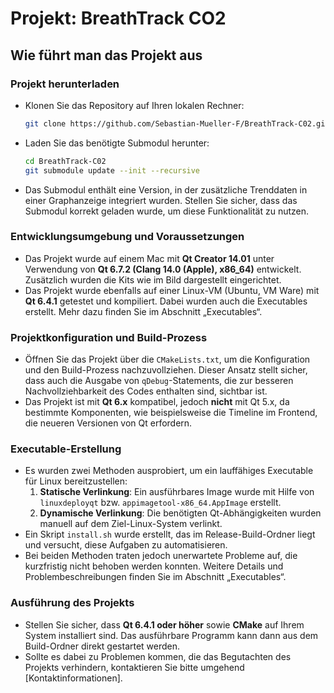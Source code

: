 
# Projekt: BreathTrack CO2

## Wie führt man das Projekt aus

### Projekt herunterladen
- Klonen Sie das Repository auf Ihren lokalen Rechner:
  ```bash
  git clone https://github.com/Sebastian-Mueller-F/BreathTrack-C02.git
  ```
- Laden Sie das benötigte Submodul herunter:
  ```bash
  cd BreathTrack-C02
  git submodule update --init --recursive
  ```
- Das Submodul enthält eine Version, in der zusätzliche Trenddaten in einer Graphanzeige integriert wurden. Stellen Sie sicher, dass das Submodul korrekt geladen wurde, um diese Funktionalität zu nutzen.

### Entwicklungsumgebung und Voraussetzungen
- Das Projekt wurde auf einem Mac mit **Qt Creator 14.01** unter Verwendung von **Qt 6.7.2 (Clang 14.0 (Apple), x86_64)** entwickelt. Zusätzlich wurden die Kits wie im Bild dargestellt eingerichtet.
- Das Projekt wurde ebenfalls auf einer Linux-VM (Ubuntu, VM Ware) mit **Qt 6.4.1** getestet und kompiliert. Dabei wurden auch die Executables erstellt. Mehr dazu finden Sie im Abschnitt „Executables“.

### Projektkonfiguration und Build-Prozess
- Öffnen Sie das Projekt über die `CMakeLists.txt`, um die Konfiguration und den Build-Prozess nachzuvollziehen. Dieser Ansatz stellt sicher, dass auch die Ausgabe von `qDebug`-Statements, die zur besseren Nachvollziehbarkeit des Codes enthalten sind, sichtbar ist.
- Das Projekt ist mit **Qt 6.x** kompatibel, jedoch **nicht** mit Qt 5.x, da bestimmte Komponenten, wie beispielsweise die Timeline im Frontend, die neueren Versionen von Qt erfordern.

### Executable-Erstellung
- Es wurden zwei Methoden ausprobiert, um ein lauffähiges Executable für Linux bereitzustellen:
  1. **Statische Verlinkung**: Ein ausführbares Image wurde mit Hilfe von `linuxdeployqt` bzw. `appimagetool-x86_64.AppImage` erstellt.
  2. **Dynamische Verlinkung**: Die benötigten Qt-Abhängigkeiten wurden manuell auf dem Ziel-Linux-System verlinkt.
- Ein Skript `install.sh` wurde erstellt, das im Release-Build-Ordner liegt und versucht, diese Aufgaben zu automatisieren.
- Bei beiden Methoden traten jedoch unerwartete Probleme auf, die kurzfristig nicht behoben werden konnten. Weitere Details und Problembeschreibungen finden Sie im Abschnitt „Executables“.

### Ausführung des Projekts
- Stellen Sie sicher, dass **Qt 6.4.1 oder höher** sowie **CMake** auf Ihrem System installiert sind. Das ausführbare Programm kann dann aus dem Build-Ordner direkt gestartet werden.
- Sollte es dabei zu Problemen kommen, die das Begutachten des Projekts verhindern, kontaktieren Sie bitte umgehend [Kontaktinformationen].
